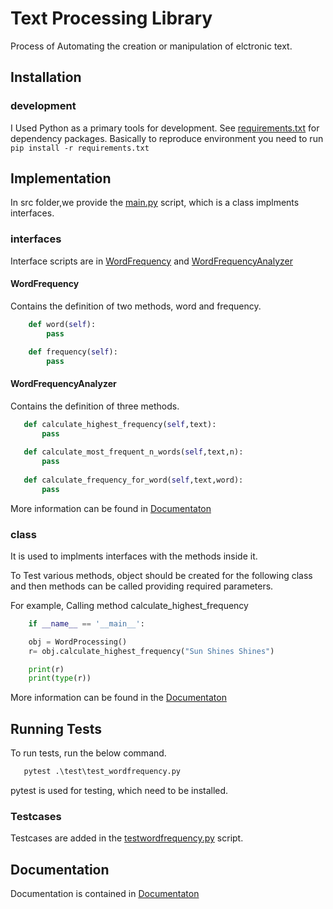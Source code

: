 
# Text Processing Library

Process of Automating the creation or manipulation of elctronic text. 


## Installation

### development

I Used Python as a primary tools for development. 
See [requirements.txt](requirement.txt) for dependency packages. 
Basically to reproduce environment you need to run `pip install -r requirements.txt`



## Implementation

In src folder,we provide the [main.py](./src/main.py) script, which is a class implments interfaces. 

### interfaces

Interface scripts are in [WordFrequency](/src/InterfacewordFrequency.py) and [WordFrequencyAnalyzer](src/InterfaceWordFrequencyAnalyzer.py)

#### WordFrequency

Contains the definition of two methods, word and frequency. 

```py
    def word(self):
        pass

    def frequency(self):
        pass
```

#### WordFrequencyAnalyzer

Contains the definition of three methods. 
 ```py
    def calculate_highest_frequency(self,text):
        pass
    
    def calculate_most_frequent_n_words(self,text,n):
        pass
    
    def calculate_frequency_for_word(self,text,word):
        pass
```
More information can be found in [Documentaton](./Docs/_build/html/index.html)

### class

It is used to implments interfaces with the methods inside it. 

To Test various methods, object should be created for the following class and then methods can be called providing required parameters. 

For example, Calling method calculate_highest_frequency
```py
    if __name__ == '__main__':

    obj = WordProcessing()
    r= obj.calculate_highest_frequency("Sun Shines Shines")

    print(r)
    print(type(r))

```

More information can be found in the [Documentaton](./Docs/_build/html/index.html)


## Running Tests

To run tests, run the below command. 

```py
   pytest .\test\test_wordfrequency.py 
```
pytest is used for testing, which need to be installed.

### Testcases

Testcases are added in the [testwordfrequency.py](./test/test_wordfrequency.py) script.

## Documentation

Documentation is contained in [Documentaton](./Docs/_build/html/index.html)

